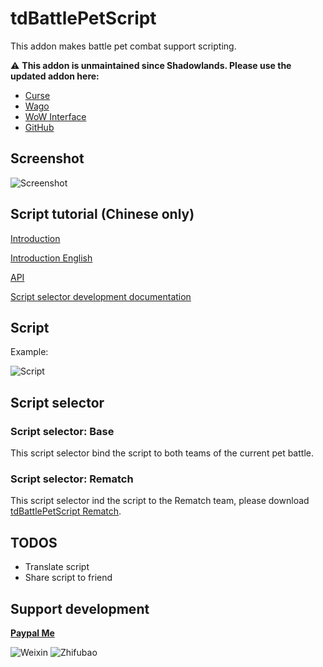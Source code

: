 # tdBattlePetScript

This addon makes battle pet combat support scripting.

⚠️ **This addon is unmaintained since Shadowlands. Please use the updated addon here:**

- [Curse](https://www.curseforge.com/wow/addons/pet-battle-scripts)
- [Wago](https://addons.wago.io/addons/pbs)
- [WoW Interface](https://www.wowinterface.com/downloads/info26435-PetBattleScripts.html)
- [GitHub](https://github.com/axc450/pbs/releases)

## Screenshot

![Screenshot](https://raw.githubusercontent.com/DengSir/tdBattlePetScript/master/.images/screenshot.jpg "Screenshot")

## Script tutorial (Chinese only)

[Introduction](https://github.com/DengSir/tdBattlePetScript/wiki/Write-script "Introduction")

[Introduction English](https://github.com/DengSir/tdBattlePetScript/wiki/Write-script-English "Introduction English")


[API](https://github.com/DengSir/tdBattlePetScript/wiki/API "API")

[Script selector development documentation](https://github.com/DengSir/tdBattlePetScript/wiki/Script-selector "Script selector development documentation")

## Script

Example:

![Script](https://raw.githubusercontent.com/DengSir/tdBattlePetScript/master/.images/example.jpg "Script")

## Script selector

### Script selector: Base

This script selector bind the script to both teams of the current pet battle.

### Script selector: Rematch

This script selector ind the script to the Rematch team, please download [tdBattlePetScript Rematch](https://wow.curseforge.com/projects/tdbattlepetscript-rematch "tdBattlePetScript Rematch").


## TODOS

* Translate script
* Share script to friend


## Support development

[**Paypal Me**](https://www.paypal.me/dengsir "Paypal Me")

![Weixin](https://raw.githubusercontent.com/DengSir/tdBattlePetScript/master/.images/weixin.jpg "Weixin")
![Zhifubao](https://raw.githubusercontent.com/DengSir/tdBattlePetScript/master/.images/zhifubao.jpg "Zhifubao")
